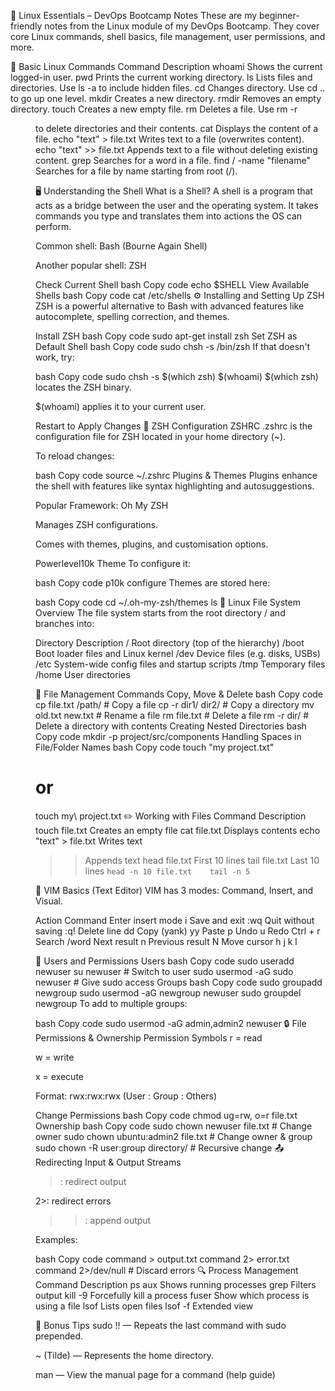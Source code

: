 🐧 Linux Essentials – DevOps Bootcamp Notes
These are my beginner-friendly notes from the Linux module of my DevOps Bootcamp. They cover core Linux commands, shell basics, file management, user permissions, and more.

🔧 Basic Linux Commands
Command	Description
whoami	Shows the current logged-in user.
pwd	Prints the current working directory.
ls	Lists files and directories. Use ls -a to include hidden files.
cd	Changes directory. Use cd .. to go up one level.
mkdir <name>	Creates a new directory.
rmdir <name>	Removes an empty directory.
touch <file>	Creates a new empty file.
rm <file>	Deletes a file. Use rm -r <dir> to delete directories and their contents.
cat <file>	Displays the content of a file.
echo "text" > file.txt	Writes text to a file (overwrites content).
echo "text" >> file.txt	Appends text to a file without deleting existing content.
grep <word> <file>	Searches for a word in a file.
find / -name "filename"	Searches for a file by name starting from root (/).

🖥️ Understanding the Shell
What is a Shell?
A shell is a program that acts as a bridge between the user and the operating system. It takes commands you type and translates them into actions the OS can perform.

Common shell: Bash (Bourne Again Shell)

Another popular shell: ZSH

Check Current Shell
bash
Copy code
echo $SHELL
View Available Shells
bash
Copy code
cat /etc/shells
⚙️ Installing and Setting Up ZSH
ZSH is a powerful alternative to Bash with advanced features like autocomplete, spelling correction, and themes.

Install ZSH
bash
Copy code
sudo apt-get install zsh
Set ZSH as Default Shell
bash
Copy code
sudo chsh -s /bin/zsh
If that doesn't work, try:

bash
Copy code
sudo chsh -s $(which zsh) $(whoami)
$(which zsh) locates the ZSH binary.

$(whoami) applies it to your current user.

Restart to Apply Changes
🎨 ZSH Configuration
ZSHRC
.zshrc is the configuration file for ZSH located in your home directory (~).

To reload changes:

bash
Copy code
source ~/.zshrc
Plugins & Themes
Plugins enhance the shell with features like syntax highlighting and autosuggestions.

Popular Framework: Oh My ZSH

Manages ZSH configurations.

Comes with themes, plugins, and customisation options.

Powerlevel10k Theme
To configure it:

bash
Copy code
p10k configure
Themes are stored here:

bash
Copy code
cd ~/.oh-my-zsh/themes
ls
📁 Linux File System Overview
The file system starts from the root directory / and branches into:

Directory	Description
/	Root directory (top of the hierarchy)
/boot	Boot loader files and Linux kernel
/dev	Device files (e.g. disks, USBs)
/etc	System-wide config files and startup scripts
/tmp	Temporary files
/home	User directories

📄 File Management Commands
Copy, Move & Delete
bash
Copy code
cp file.txt /path/       # Copy a file
cp -r dir1/ dir2/         # Copy a directory
mv old.txt new.txt        # Rename a file
rm file.txt               # Delete a file
rm -r dir/                # Delete a directory with contents
Creating Nested Directories
bash
Copy code
mkdir -p project/src/components
Handling Spaces in File/Folder Names
bash
Copy code
touch "my project.txt"
# or
touch my\ project.txt
✏️ Working with Files
Command	Description
touch file.txt	Creates an empty file
cat file.txt	Displays contents
echo "text" > file.txt	Writes text
>>	Appends text
head file.txt	First 10 lines
tail file.txt	Last 10 lines
`head -n 10 file.txt	tail -n 5`

🧠 VIM Basics (Text Editor)
VIM has 3 modes: Command, Insert, and Visual.

Action	Command
Enter insert mode	i
Save and exit	:wq
Quit without saving	:q!
Delete line	dd
Copy (yank)	yy
Paste	p
Undo	u
Redo	Ctrl + r
Search	/word
Next result	n
Previous result	N
Move cursor	h j k l

🔐 Users and Permissions
Users
bash
Copy code
sudo useradd newuser
su newuser                # Switch to user
sudo usermod -aG sudo newuser  # Give sudo access
Groups
bash
Copy code
sudo groupadd newgroup
sudo usermod -aG newgroup newuser
sudo groupdel newgroup
To add to multiple groups:

bash
Copy code
sudo usermod -aG admin,admin2 newuser
🔒 File Permissions & Ownership
Permission Symbols
r = read

w = write

x = execute

Format: rwx:rwx:rwx (User : Group : Others)

Change Permissions
bash
Copy code
chmod ug=rw, o=r file.txt
Ownership
bash
Copy code
sudo chown newuser file.txt           # Change owner
sudo chown ubuntu:admin2 file.txt     # Change owner & group
sudo chown -R user:group directory/   # Recursive change
📤 Redirecting Input & Output
Streams
>: redirect output

2>: redirect errors

>>: append output

Examples:

bash
Copy code
command > output.txt
command 2> error.txt
command 2>/dev/null    # Discard errors
🔍 Process Management
Command	Description
ps aux	Shows running processes
grep <word>	Filters output
kill -9 <PID>	Forcefully kill a process
fuser <file>	Show which process is using a file
lsof	Lists open files
lsof -f	Extended view

🧠 Bonus Tips
sudo !! — Repeats the last command with sudo prepended.

~ (Tilde) — Represents the home directory.

man <command> — View the manual page for a command (help guide)